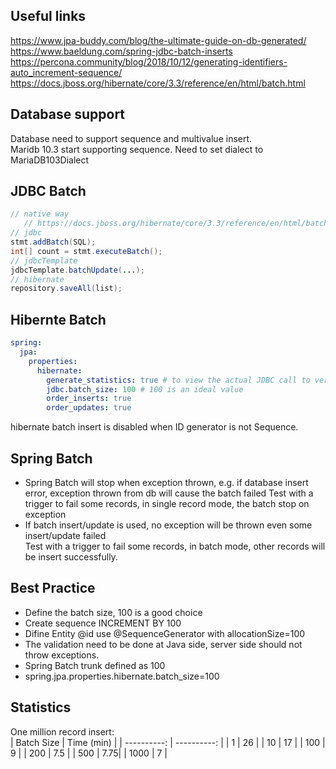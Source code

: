 ## Useful links  
https://www.jpa-buddy.com/blog/the-ultimate-guide-on-db-generated/  
https://www.baeldung.com/spring-jdbc-batch-inserts  
https://percona.community/blog/2018/10/12/generating-identifiers-auto_increment-sequence/  
https://docs.jboss.org/hibernate/core/3.3/reference/en/html/batch.html  

## Database support
Database need to support sequence and multivalue insert.  
Maridb 10.3 start supporting sequence. Need to set dialect to MariaDB103Dialect

## JDBC Batch
```java
// native way
   // https://docs.jboss.org/hibernate/core/3.3/reference/en/html/batch.html
// jdbc
stmt.addBatch(SQL);
int[] count = stmt.executeBatch();
// jdbcTemplate
jdbcTemplate.batchUpdate(...);
// hibernate
repository.saveAll(list);
```

## Hibernte Batch
```yaml
spring:
  jpa:
    properties:
      hibernate:
        generate_statistics: true # to view the actual JDBC call to verify batch is working
        jdbc.batch_size: 100 # 100 is an ideal value
        order_inserts: true
        order_updates: true
```
hibernate batch insert is disabled when ID generator is not Sequence.

## Spring Batch
- Spring Batch will stop when exception thrown, e.g. if database insert error, exception thrown from db will cause the batch failed
  Test with a trigger to fail some records, in single record mode, the batch stop on exception
- If batch insert/update is used, no exception will be thrown even some insert/update failed  
  Test with a trigger to fail some records, in batch mode, other records will be insert successfully.

## Best Practice
- Define the batch size, 100 is a good choice
- Create sequence INCREMENT BY 100
- Difine Entity @id use @SequenceGenerator with allocationSize=100
- The validation need to be done at Java side, server side should not throw exceptions.
- Spring Batch trunk defined as 100
- spring.jpa.properties.hibernate.batch_size=100

## Statistics
One million record insert:  
| Batch Size  | Time (min)  |
| ----------: | ----------: |
|          1  |        26   |
|         10  |        17   |
|        100  |         9   |
|        200  |         7.5 |
|        500  |         7.75|
|       1000  |         7   |
